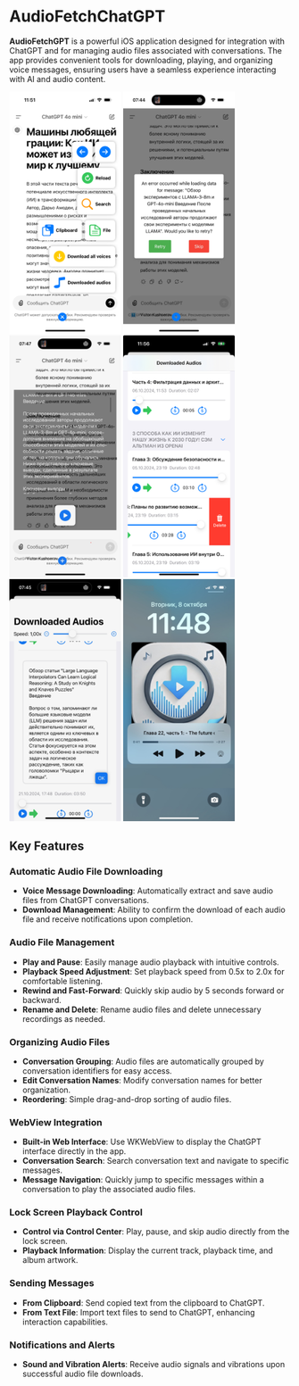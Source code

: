 # AudioFetchChatGPT

**AudioFetchGPT** is a powerful iOS application designed for integration with ChatGPT and for managing audio files associated with conversations. The app provides convenient tools for downloading, playing, and organizing voice messages, ensuring users have a seamless experience interacting with AI and audio content.

<p float="left">
  <img src="./Assets/main-view.jpeg" width="200" />
  <img src="./Assets/showRetrySkipDialog.jpeg" width="200" />
  <img src="./Assets/NotificationBanner.jpeg" width="200" />
  <img src="./Assets/downloaded-view.jpeg" width="200" />
  <img src="./Assets/texteditor-view.jpeg" width="200" />
  <img src="./Assets/lockscreen.jpg" width="200" />
</p>

## Key Features

### Automatic Audio File Downloading

- **Voice Message Downloading**: Automatically extract and save audio files from ChatGPT conversations.
- **Download Management**: Ability to confirm the download of each audio file and receive notifications upon completion.

### Audio File Management

- **Play and Pause**: Easily manage audio playback with intuitive controls.
- **Playback Speed Adjustment**: Set playback speed from 0.5x to 2.0x for comfortable listening.
- **Rewind and Fast-Forward**: Quickly skip audio by 5 seconds forward or backward.
- **Rename and Delete**: Rename audio files and delete unnecessary recordings as needed.

### Organizing Audio Files

- **Conversation Grouping**: Audio files are automatically grouped by conversation identifiers for easy access.
- **Edit Conversation Names**: Modify conversation names for better organization.
- **Reordering**: Simple drag-and-drop sorting of audio files.

### WebView Integration

- **Built-in Web Interface**: Use WKWebView to display the ChatGPT interface directly in the app.
- **Conversation Search**: Search conversation text and navigate to specific messages.
- **Message Navigation**: Quickly jump to specific messages within a conversation to play the associated audio files.

### Lock Screen Playback Control

- **Control via Control Center**: Play, pause, and skip audio directly from the lock screen.
- **Playback Information**: Display the current track, playback time, and album artwork.

### Sending Messages

- **From Clipboard**: Send copied text from the clipboard to ChatGPT.
- **From Text File**: Import text files to send to ChatGPT, enhancing interaction capabilities.

### Notifications and Alerts

- **Sound and Vibration Alerts**: Receive audio signals and vibrations upon successful audio file downloads.

